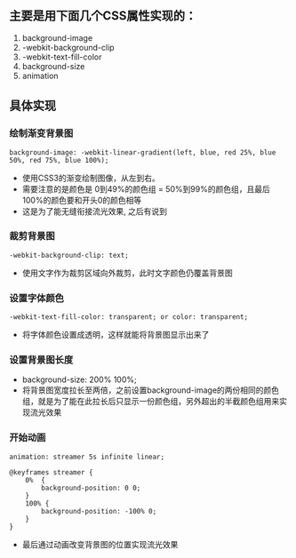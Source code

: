 ## 主要是用下面几个CSS属性实现的：
1. background-image
2. -webkit-background-clip
3. -webkit-text-fill-color
4. background-size
5. animation
## 具体实现
### 绘制渐变背景图

```background-image: -webkit-linear-gradient(left, blue, red 25%, blue 50%, red 75%, blue 100%);```
* 使用CSS3的渐变绘制图像，从左到右。
* 需要注意的是颜色是 0到49%的颜色组 = 50%到99%的颜色组，且最后100%的颜色要和开头0的颜色相等
* 这是为了能无缝衔接流光效果, 之后有说到

### 裁剪背景图

```-webkit-background-clip: text;```
* 使用文字作为裁剪区域向外裁剪，此时文字颜色仍覆盖背景图

### 设置字体颜色

```-webkit-text-fill-color: transparent; or color: transparent;```
* 将字体颜色设置成透明，这样就能将背景图显示出来了

### 设置背景图长度

* background-size: 200% 100%;
* 将背景图宽度拉长至两倍，之前设置background-image的两份相同的颜色组，就是为了能在此拉长后只显示一份颜色组，另外超出的半截颜色组用来实现流光效果

### 开始动画

```animation: streamer 5s infinite linear;```

```
@keyframes streamer {
    0%  {
        background-position: 0 0;
    }
    100% {
        background-position: -100% 0;
    }
}
```
* 最后通过动画改变背景图的位置实现流光效果